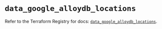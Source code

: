 # `data_google_alloydb_locations`

Refer to the Terraform Registry for docs: [`data_google_alloydb_locations`](https://registry.terraform.io/providers/hashicorp/google-beta/6.15.0/docs/data-sources/google_alloydb_locations).

